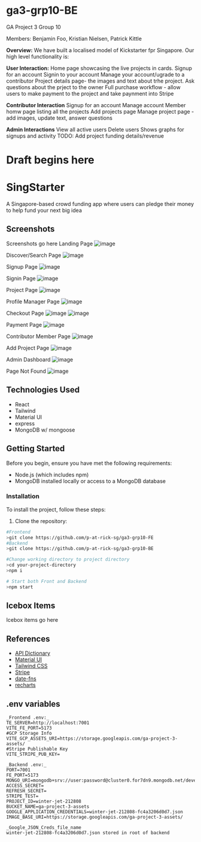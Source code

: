# ga3-grp10-BE

GA Project 3 Group 10

Members: Benjamin Foo, Kristian Nielsen, Patrick Kittle

**Overview:**
We have built a localised model of Kickstarter fpr Singapore. Our high level functionality is:

**User Interaction:**
Home page showcasing the live projects in cards.
Signup for an account
Signin to your account
Manage your account/ugrade to a contributor
Project details page- the images and text about trhe project.
Ask questions about the prject to the owner
Full purchase workflow - allow users to make payment to the project and take paynment into Stripe

**Contributor Interaction**
Signup for an account
Manage account 
Member homw page listing all the projects 
Add projects page
Manage project page - add images, update text, answer questions


**Admin Interactions**
View all active users
Delete users
Shows graphs for signups and activity
TODO: Add project funding details/revenue

# Draft begins here

# SingStarter 

A Singapore-based crowd funding app where users can pledge their money to help fund your next big idea

## Screenshots
Screenshots go here
Landing Page
![image](https://github.com/p-at-rick-sg/ga3-grp10-FE/assets/44813216/1f63ea94-25c6-40d5-9391-1696f83c2710)

Discover/Search Page
![image](https://github.com/p-at-rick-sg/ga3-grp10-BE/assets/44813216/c22a78a0-1195-489a-bf3c-9eb808a1dbd6)

Signup Page
![image](https://github.com/p-at-rick-sg/ga3-grp10-BE/assets/44813216/5e0b9570-a6c3-4896-9c5c-99f18bc0f049)

Signin Page
![image](https://github.com/p-at-rick-sg/ga3-grp10-FE/assets/44813216/0a300296-193e-4136-b0d9-c7b26cce6548)

Project Page
![image](https://github.com/p-at-rick-sg/ga3-grp10-BE/assets/44813216/20c094b4-1048-4979-b515-6c8b75b4e25d)

Profile Manager Page
![image](https://github.com/p-at-rick-sg/ga3-grp10-BE/assets/44813216/a2a8fc7f-422d-4c8f-afb0-0b586065d76d)

Checkout Page
![image](https://github.com/p-at-rick-sg/ga3-grp10-BE/assets/44813216/45d7f8bb-3a77-413a-a296-18f6f25e82a4)
![image](https://github.com/p-at-rick-sg/ga3-grp10-BE/assets/44813216/875b4914-4b67-448c-a080-276503f566d8)

Payment Page
![image](https://github.com/p-at-rick-sg/ga3-grp10-BE/assets/44813216/f6f44a2f-c37b-47eb-ae89-de828febfad4)

Contributor Member Page
![image](https://github.com/p-at-rick-sg/ga3-grp10-BE/assets/44813216/d3bb1062-6923-41ae-8541-207b9f6afd48)

Add Project Page
![image](https://github.com/p-at-rick-sg/ga3-grp10-BE/assets/44813216/f4bc79bc-bcee-4f28-bc3d-9c303bfbf410)

Admin Dashboard
![image](https://github.com/p-at-rick-sg/ga3-grp10-BE/assets/44813216/91c352dc-da7b-4383-82c8-d214a10538b3)

Page Not Found
![image](https://github.com/p-at-rick-sg/ga3-grp10-BE/assets/44813216/f4112e93-247e-4aaf-aec0-b2abe52b3807)



## Technologies Used
- React
- Tailwind
- Material UI
- express
- MongoDB w/ mongoose

## Getting Started
Before you begin, ensure you have met the following requirements:

- Node.js (which includes npm)
- MongoDB installed locally or access to a MongoDB database

### Installation

To install the project, follow these steps:

1. Clone the repository:

```bash
#Frontend
>git clone https://github.com/p-at-rick-sg/ga3-grp10-FE
#Backend
>git clone https://github.com/p-at-rick-sg/ga3-grp10-BE

#Change working directory to project directory
>cd your-project-directory
>npm i 

# Start both Front and Backend
>npm start
```
## Icebox Items
Icebox items go here

## References
- [API Dictionary](https://docs.google.com/spreadsheets/d/1wfkbw6tjOfWev1ZcPoxbaVDZ3InfBr3GgQTUlA75zVo/edit#gid=833770197)   
- [Material UI](https://mui.com/material-ui/getting-started/)
- [Tailwind CSS](https://tailwindcss.com/docs/installation)
- [Stripe](https://docs.stripe.com/)
- [date-fns](https://date-fns.org/v3.6.0/docs/format)
- [recharts](https://recharts.org/en-US/)

## .env variables
```
_Frontend .env:_
TE_SERVER=http://localhost:7001
VITE_FE_PORT=5173
#GCP Storage Info
VITE_GCP_ASSETS_URI=https://storage.googleapis.com/ga-project-3-assets/
#Stripe Publishable Key
VITE_STRIPE_PUB_KEY=

_Backend .env:_
PORT=7001
FE_PORT=5173
MONGO_URI=mongodb+srv://user:password@cluster0.for7dn9.mongodb.net/development
ACCESS_SECRET=
REFRESH_SECRET=
STRIPE_TEST=
PROJECT_ID=winter-jet-212808
BUCKET_NAME=ga-project-3-assets
GOOGLE_APPLICATION_CREDENTIALS=winter-jet-212808-fc4a3206d0d7.json
IMAGE_BASE_URI=https://storage.googleapis.com/ga-project-3-assets/

_Google_JSON_Creds_file_name
winter-jet-212808-fc4a3206d0d7.json stored in root of backend
```



